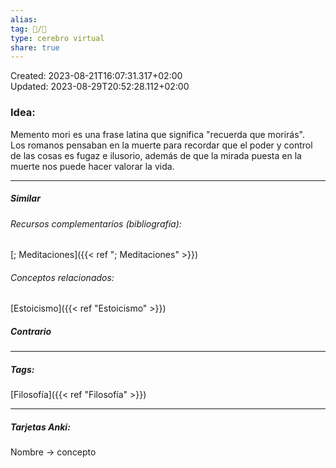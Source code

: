 ```yaml
---  
alias:   
tag: 📝/🌱  
type: cerebro virtual  
share: true  
---  
```

Created: 2023-08-21T16:07:31.317+02:00  
Updated: 2023-08-29T20:52:28.112+02:00  
  
  
### Idea:  
Memento mori es una frase latina que significa "recuerda que morirás".  
Los romanos pensaban en la muerte para recordar que el poder y control de las cosas es fugaz e ilusorio, además de que la mirada puesta en la muerte nos puede hacer valorar la vida.  
  
---  
##### Similar  
###### Recursos complementarios (bibliografía):  
[; Meditaciones]({{< ref "; Meditaciones" >}})  
###### Conceptos relacionados:  
[Estoicismo]({{< ref "Estoicismo" >}})  
##### Contrario  
  
  
---  
##### Tags:  
[Filosofía]({{< ref "Filosofía" >}})  
  
---  
##### Tarjetas Anki:  
Nombre → concepto